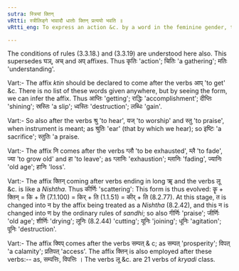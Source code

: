 ```yaml
---
sutra: स्त्रियां क्तिन्
vRtti: स्त्रीलिङ्गे भावादौ धातोः क्तिन् प्रत्ययो भवति ॥
vRtti_eng: To express an action &c. by a word in the feminine gender, the affix '_ktin_' is added to the root.

---
```

The conditions of rules (3.3.18.) and (3.3.19) are understood here also. This supersedes घञ्, अच् and अप् affixes. Thus कृतिः 'action'; चितिः 'a gathering'; मतिः 'understanding'.

Vart:- The affix _ktin_ should be declared to come after the verbs आप् 'to get' &c. There is no list of these words given anywhere, but by seeing the form, we can infer the affix. Thus आप्तिः 'getting'; राद्धिः 'accomplishment'; दीप्तिः 'shining'; स्रस्तिः 'a slip'; ध्वस्तिः 'destruction'; लब्धिः 'gain'.

Vart:- So also after the verbs श्रु 'to hear', यज् 'to worship' and स्तु 'to praise', when instrument is meant; as श्रुतिः 'ear' (that by which we hear); so इष्टिः 'a sacrifice'; स्तुतिः 'a praise.

Vart:- The affix नि comes after the verbs ग्लौ 'to be exhausted', म्लै 'to fade', ज्या 'to grow old' and हा 'to leave'; as ग्लानिः 'exhaustion'; म्लानिः 'fading', ज्यानिः 'old age'; हानिः 'loss'.

Vart:- The affix क्तिन् coming after verbs ending in long ॠ and the verbs लू &c. is like a _Nishtha_. Thus कीर्णिः 'scattering': This form is thus evolved: कॄ + क्तिन् = कि + ति (7.1.100) = किर् + ति (1.1.51) = कीर् + ति (8.2.77). At this stage, त is changed into न by the affix being treated as a _Nishtha_ (8.2.42), and this न is changed into ण by the ordinary rules of _sandhi_; so also गीर्णिः 'praise'; जीर्णिः 'old age'; शीर्णिः 'drying'; लूनिः (8.2.44) 'cutting'; यूनिः 'joining'; धूनिः 'agitation'; पूनिः 'destruction'.

Vart:- The affix क्विप् comes after the verbs सम्पत् & c; as सम्पत् 'prosperity'; विपत् 'a calamity'; प्रतिपत् 'access'. The affix क्तिन् is also employed after these verbs:-- as, सम्पत्तिः, विपत्तिः । The verbs लू &c. are 21 verbs of _kryadi_ class.